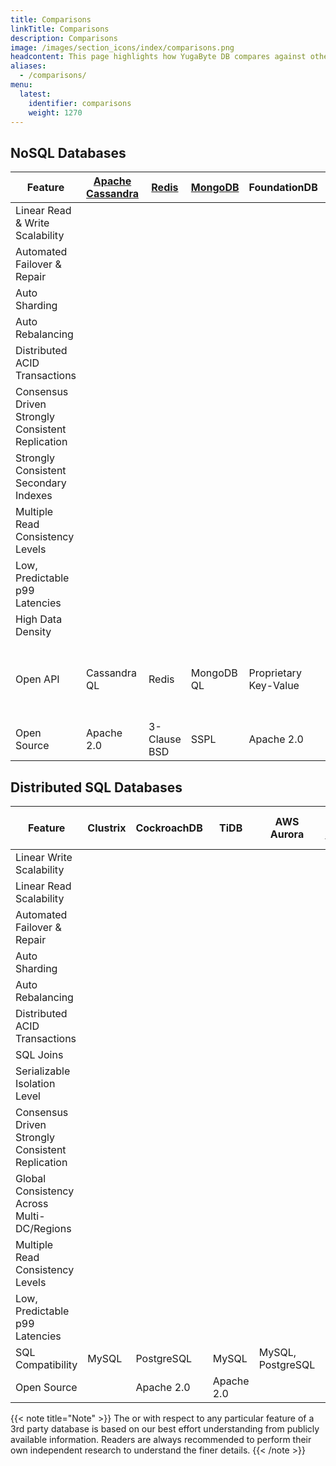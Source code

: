 ```yaml
---
title: Comparisons
linkTitle: Comparisons
description: Comparisons
image: /images/section_icons/index/comparisons.png
headcontent: This page highlights how YugaByte DB compares against other operational databases in the NoSQL and distributed SQL categories. Click on the database name in the table header to see a more detailed comparison.
aliases:
  - /comparisons/
menu:
  latest:
    identifier: comparisons
    weight: 1270
---
```


## NoSQL Databases

Feature | [Apache Cassandra](cassandra/) | [Redis](redis/) | [MongoDB](mongodb/) | FoundationDB |[Amazon DynamoDB](amazon-dynamodb/) | [MS Azure CosmosDB](azure-cosmos/)| YugaByte DB
--------|-----------|-------|---------|--------|-------------|--------------|-----------------
Linear Read &amp; Write Scalability | <i class="fa fa-check"></i> | <i class="fa fa-times"></i> | <i class="fa fa-check"></i> |<i class="fa fa-check"></i>| <i class="fa fa-check"></i> | <i class="fa fa-check"></i> | <i class="fa fa-check"></i>
Automated Failover &amp; Repair | <i class="fa fa-check"></i> | <i class="fa fa-times"></i> | <i class="fa fa-check"></i> |<i class="fa fa-check"></i>|<i class="fa fa-check"></i> | <i class="fa fa-check"></i> | <i class="fa fa-check"></i>
Auto Sharding | <i class="fa fa-check"></i> |<i class="fa fa-times"></i>|<i class="fa fa-check"></i> |<i class="fa fa-check"></i>| <i class="fa fa-check"></i> | <i class="fa fa-check"></i> | <i class="fa fa-check"></i>
Auto Rebalancing | <i class="fa fa-check"></i> |<i class="fa fa-times"></i>| <i class="fa fa-check"></i> |<i class="fa fa-check"></i>|<i class="fa fa-check"></i> | <i class="fa fa-check"></i> | <i class="fa fa-check"></i> | <i class="fa fa-check"></i>
Distributed ACID Transactions | <i class="fa fa-times"></i> |<i class="fa fa-times"></i>| <i class="fa fa-times"></i> |<i class="fa fa-check"></i>| <i class="fa fa-times"></i> | <i class="fa fa-times"></i> | <i class="fa fa-check"></i>
Consensus Driven Strongly Consistent Replication | <i class="fa fa-times"></i> |<i class="fa fa-times"></i>| <i class="fa fa-times"></i> |<i class="fa fa-check"></i>| <i class="fa fa-times"></i> | <i class="fa fa-times"></i> | <i class="fa fa-check"></i>
Strongly Consistent Secondary Indexes | <i class="fa fa-times"></i> |<i class="fa fa-times"></i>| <i class="fa fa-times"></i> |<i class="fa fa-times"></i>| <i class="fa fa-times"></i> | <i class="fa fa-times"></i> | <i class="fa fa-check"></i>
Multiple Read Consistency Levels | <i class="fa fa-check"></i> |<i class="fa fa-times"></i>| <i class="fa fa-check"></i> |<i class="fa fa-times"></i>| <i class="fa fa-check"></i> | <i class="fa fa-check"></i> | <i class="fa fa-check"></i>
Low, Predictable p99 Latencies | <i class="fa fa-times"></i> |<i class="fa fa-check"></i>| <i class="fa fa-times"></i> |<i class="fa fa-times"></i>|<i class="fa fa-check"></i> | <i class="fa fa-check"></i> | <i class="fa fa-check"></i>
High Data Density| <i class="fa fa-times"></i> |<i class="fa fa-times"></i>| <i class="fa fa-times"></i> |<i class="fa fa-times"></i>| <i class="fa fa-times"></i> | <i class="fa fa-times"></i> | <i class="fa fa-check"></i>
Open API | Cassandra QL   |Redis| MongoDB QL |Proprietary Key-Value| Proprietary | Cassandra QL, MongoDB QL | Cassandra-compatible YCQL, Redis-compatible YEDIS
Open Source | Apache 2.0 | 3-Clause BSD| SSPL | Apache 2.0| <i class="fa fa-times"></i> | <i class="fa fa-times"></i> | Apache 2.0


## Distributed SQL Databases

Feature |  Clustrix | CockroachDB | TiDB | AWS Aurora | [MS Azure CosmosDB](azure-cosmos/) | [Google Cloud Spanner](google-spanner/) | YugaByte DB
--------|---------|-------------|------------|----------------|----------------|-------------|-----------
Linear Write Scalability | <i class="fa fa-check"></i> |  <i class="fa fa-check"></i> | <i class="fa fa-check"></i> | <i class="fa fa-times"></i> | <i class="fa fa-check">| <i class="fa fa-check"></i> | <i class="fa fa-check"></i>
Linear Read Scalability | <i class="fa fa-check"></i> |  <i class="fa fa-check"></i> | <i class="fa fa-check"></i> | <i class="fa fa-check"></i> | <i class="fa fa-check"> | <i class="fa fa-check"></i> | <i class="fa fa-check"></i>
Automated Failover &amp; Repair | <i class="fa fa-check"></i> | <i class="fa fa-check"></i> | <i class="fa fa-check"></i> | <i class="fa fa-times"></i> | <i class="fa fa-check"> | <i class="fa fa-check"></i> | <i class="fa fa-check"></i>
Auto Sharding  | <i class="fa fa-check"></i> | <i class="fa fa-check"></i> | <i class="fa fa-check"></i> | <i class="fa fa-times"></i> | <i class="fa fa-check"> | <i class="fa fa-check"></i> | <i class="fa fa-check"></i>
Auto Rebalancing | <i class="fa fa-check"></i> | <i class="fa fa-check"></i> | <i class="fa fa-check"></i> | <i class="fa fa-times"></i> | <i class="fa fa-check"> | <i class="fa fa-check"></i> | <i class="fa fa-check"></i>
Distributed ACID Transactions | <i class="fa fa-check"></i> | <i class="fa fa-check"></i> | <i class="fa fa-check"></i> | <i class="fa fa-check"></i> | <i class="fa fa-times"></i> | <i class="fa fa-check"></i> | <i class="fa fa-check"></i>
SQL Joins | <i class="fa fa-check"></i> | <i class="fa fa-check"></i> | <i class="fa fa-check"></i> | <i class="fa fa-check"></i> |<i class="fa fa-times"></i>| <i class="fa fa-check"></i> | <i class="fa fa-check"></i>
Serializable Isolation Level | <i class="fa fa-times"></i> | <i class="fa fa-check"></i> | <i class="fa fa-check"></i> | <i class="fa fa-check"></i> | <i class="fa fa-times"></i> | <i class="fa fa-check"></i> | <i class="fa fa-times"></i>
Consensus Driven Strongly Consistent Replication | <i class="fa fa-check"></i> | <i class="fa fa-check"></i> | <i class="fa fa-check"></i> | <i class="fa fa-times"></i> | <i class="fa fa-times"> | <i class="fa fa-check"></i> |<i class="fa fa-check"></i>
Global Consistency Across Multi-DC/Regions | <i class="fa fa-times"></i> | <i class="fa fa-check"></i> | <i class="fa fa-check"></i> | <i class="fa fa-times"></i> | <i class="fa fa-times"> | <i class="fa fa-check"></i> |<i class="fa fa-check"></i>
Multiple Read Consistency Levels | <i class="fa fa-times"></i> | <i class="fa fa-times"></i> | <i class="fa fa-times"></i> | <i class="fa fa-times"></i> | <i class="fa fa-check"></i> | <i class="fa fa-times"></i> | <i class="fa fa-check"></i>
Low, Predictable p99 Latencies | <i class="fa fa-times"></i> | <i class="fa fa-times"></i> | <i class="fa fa-times"></i> | <i class="fa fa-check"></i> | <i class="fa fa-check"></i> | <i class="fa fa-check"></i> | <i class="fa fa-check"></i> 
SQL Compatibility | MySQL | PostgreSQL | MySQL | MySQL, PostgreSQL | Read Only | Proprietary | PostgreSQL (BETA)
Open Source | <i class="fa fa-times"></i> | Apache 2.0 | Apache 2.0 | <i class="fa fa-times"></i> | <i class="fa fa-times"></i> | <i class="fa fa-times"></i> | Apache 2.0


{{< note title="Note" >}}
The <i class="fa fa-check"></i> or <i class="fa fa-times"></i> with respect to any particular feature of a 3rd party database is based on our best effort understanding from publicly available information. Readers are always recommended to perform their own independent research to understand the finer details.
{{< /note >}}

